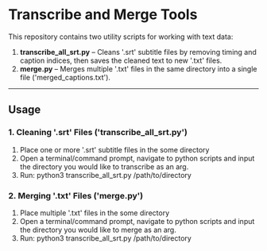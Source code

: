 # Transcribe and Merge Tools

This repository contains two utility scripts for working with text data:
1. **transcribe_all_srt.py** – Cleans '.srt' subtitle files by removing timing and caption indices, then saves the cleaned text to new '.txt' files.
2. **merge.py** – Merges multiple '.txt' files in the same directory into a single file ('merged_captions.txt').

---

## Usage

### 1. Cleaning '.srt' Files ('transcribe_all_srt.py')

1. Place one or more '.srt' subtitle files in the some directory
2. Open a terminal/command prompt, navigate to python scripts and input
   the directory you would like to transcribe as an arg.
3. Run:
   python3 transcribe_all_srt.py /path/to/directory

### 2. Merging '.txt' Files ('merge.py')

1. Place multiple '.txt' files in the some directory
2. Open a terminal/command prompt, navigate to python scripts and input
   the directory you would like to merge as an arg.
3. Run:
   python3 transcribe_all_srt.py /path/to/directory

